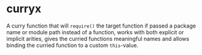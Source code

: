 # curryx
A curry function that will `require()` the target function if passed a package name or module path instead of a function, works with both explicit or implicit arities, gives the curried functions meaningful names and allows binding the curried function to a custom `this`-value.
